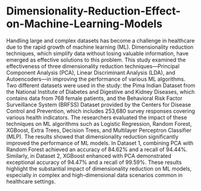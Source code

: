 # Dimensionality-Reduction-Effect-on-Machine-Learning-Models


Handling large and complex datasets has become a challenge in healthcare due to the rapid growth of machine learning (ML). Dimensionality reduction techniques, which simplify data without losing valuable information, have emerged as effective solutions to this problem. This study examined the effectiveness of three dimensionality reduction techniques—Principal Component Analysis (PCA), Linear Discriminant Analysis (LDA), and Autoencoders—in improving the performance of various ML algorithms. 
Two different datasets were used in the study: the Pima Indian Dataset from the National Institute of Diabetes and Digestive and Kidney Diseases, which contains data from 768 female patients, and the Behavioral Risk Factor Surveillance System (BRFSS) Dataset provided by the Centers for Disease Control and Prevention, which includes 253,680 survey responses covering various health indicators. The researchers evaluated the impact of these techniques on ML algorithms such as Logistic Regression, Random Forest, XGBoost, Extra Trees, Decision Trees, and Multilayer Perceptron Classifier (MLP).
The results showed that dimensionality reduction significantly improved the performance of ML models. In Dataset 1, combining PCA with Random Forest achieved an accuracy of 84.62% and a recall of 94.44%. Similarly, in Dataset 2, XGBoost enhanced with PCA demonstrated exceptional accuracy of 94.47% and a recall of 99.59%. These results highlight the substantial impact of dimensionality reduction on ML models, especially in complex and high-dimensional data scenarios common in healthcare settings.
